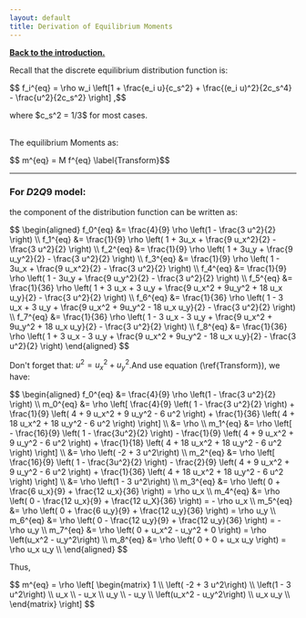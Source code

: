 ```yaml
---
layout: default
title: Derivation of Equilibrium Moments
---
```


[**Back to the introduction.**](https://cheryli.github.io/LBM_droplet-shan-chen-2D)

Recall that the discrete equilibrium distribution function is:

<p> $$ f_i^{eq} = \rho w_i \left[1 + \frac{e_i u}{c_s^2} + \frac{(e_i u)^2}{2c_s^4} - \frac{u^2}{2c_s^2} \right] ,$$</p>
where $c_s^2 = 1/3$ for most cases.
<br/><br/>

The equilibrium Moments as:

<p> $$ m^{eq} = M f^{eq} \label{Transform}$$ </p>

---

### For $D2Q9$ model:

the component of the distribution function can be written as:
<p> $$
\begin{aligned}
f_0^{eq} &= \frac{4}{9} \rho \left(1 - \frac{3 u^2}{2} \right)   \\
f_1^{eq} &= \frac{1}{9} \rho \left( 1 + 3u_x + \frac{9 u_x^2}{2} - \frac{3 u^2}{2} \right)    \\
f_2^{eq} &= \frac{1}{9} \rho \left( 1 + 3u_y + \frac{9 u_y^2}{2} - \frac{3 u^2}{2} \right)    \\
f_3^{eq} &= \frac{1}{9} \rho \left( 1 - 3u_x + \frac{9 u_x^2}{2} - \frac{3 u^2}{2} \right)    \\
f_4^{eq} &= \frac{1}{9} \rho \left( 1 - 3u_y + \frac{9 u_y^2}{2} - \frac{3 u^2}{2} \right)    \\
f_5^{eq} &= \frac{1}{36} \rho \left(  1 + 3 u_x + 3 u_y + \frac{9 u_x^2 + 9u_y^2 + 18 u_x u_y}{2} - \frac{3 u^2}{2} \right)     \\
f_6^{eq} &= \frac{1}{36} \rho \left(  1 - 3 u_x + 3 u_y + \frac{9 u_x^2 + 9u_y^2 - 18 u_x u_y}{2} - \frac{3 u^2}{2} \right)     \\
f_7^{eq} &= \frac{1}{36} \rho \left(  1 - 3 u_x - 3 u_y + \frac{9 u_x^2 + 9u_y^2 + 18 u_x u_y}{2} - \frac{3 u^2}{2} \right)     \\
f_8^{eq} &= \frac{1}{36} \rho \left(  1 + 3 u_x - 3 u_y + \frac{9 u_x^2 + 9u_y^2 - 18 u_x u_y}{2} - \frac{3 u^2}{2} \right)
\end{aligned}
$$</p>

Don't forget that: $u^2 = u_x^2 + u_y^2$.And use equation (\ref{Transform}), we have:

<p> $$
\begin{aligned}
f_0^{eq} &= \frac{4}{9} \rho \left(1 - \frac{3 u^2}{2} \right)   \\
m_0^{eq} &= \rho \left[ 
    \frac{4}{9} \left(
        1 - \frac{3 u^2}{2} 
    \right)
    + \frac{1}{9} \left(
        4 + 9 u_x^2 + 9 u_y^2 - 6 u^2
    \right)
    + \frac{1}{36} \left(
        4 + 18 u_x^2 + 18 u_y^2 - 6 u^2
    \right)
\right] \\
        &=  \rho    \\
m_1^{eq} &= \rho \left[
    - \frac{16}{9} \left(
        1 - \frac{3u^2}{2} 
    \right)
    - \frac{1}{9} \left(
        4 + 9 u_x^2 + 9 u_y^2 - 6 u^2
    \right)
    + \frac{1}{18} \left(
        4 + 18 u_x^2 + 18 u_y^2 - 6 u^2
    \right)
\right] \\
        &= \rho \left( -2 + 3 u^2\right)    \\
m_2^{eq} &= \rho \left[
    \frac{16}{9} \left(
        1 - \frac{3u^2}{2} 
    \right)
    - \frac{2}{9} \left(
        4 + 9 u_x^2 + 9 u_y^2 - 6 u^2
    \right)
    + \frac{1}{36} \left(
        4 + 18 u_x^2 + 18 u_y^2 - 6 u^2
    \right)
\right] \\
        &= \rho \left(1 - 3 u^2\right)  \\
m_3^{eq} &= \rho \left(
    0 + \frac{6 u_x}{9} + \frac{12 u_x}{36}
\right) = \rho u_x \\
m_4^{eq} &= \rho \left(
    0 - \frac{12 u_x}{9} + \frac{12 u_X}{36}
\right) = - \rho u_x   \\
m_5^{eq} &= \rho \left(
    0 + \frac{6 u_y}{9} + \frac{12 u_y}{36}
\right) = \rho u_y \\
m_6^{eq} &= \rho \left(
    0 - \frac{12 u_y}{9} + \frac{12 u_y}{36}
\right) = - \rho u_y    \\
m_7^{eq} &= \rho \left(
    0 + u_x^2 - u_y^2 + 0
\right) = \rho \left(u_x^2 - u_y^2\right)   \\
m_8^{eq} &= \rho \left(
    0 + 0 + u_x u_y
\right) = \rho u_x u_y  \\
\end{aligned}
$$</p>

Thus,
<p>$$
m^{eq} = \rho \left[
\begin{matrix}
    1   \\
    \left( -2 + 3 u^2\right)    \\
    \left(1 - 3 u^2\right)  \\
    u_x \\
    - u_x  \\
    u_y \\
    - u_y \\
    \left(u_x^2 - u_y^2\right)   \\
    u_x u_y  \\
\end{matrix}
\right]
$$ </p>